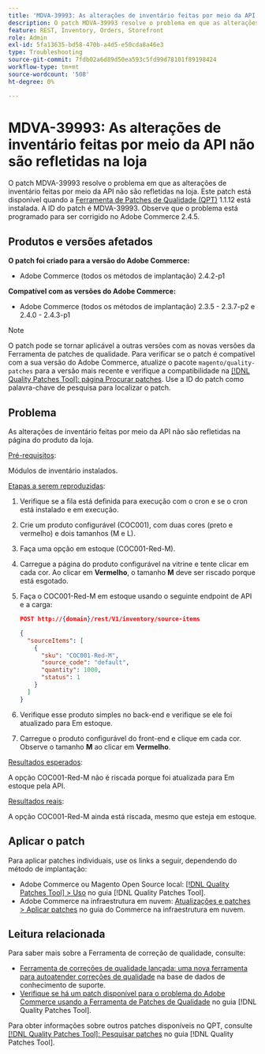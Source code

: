 ```yaml
---
title: 'MDVA-39993: As alterações de inventário feitas por meio da API não são refletidas na loja'
description: O patch MDVA-39993 resolve o problema em que as alterações de inventário feitas por meio da API não são refletidas na loja. Este patch está disponível quando a [Ferramenta de correções de qualidade (QPT)](https://experienceleague.adobe.com/en/docs/commerce-operations/tools/quality-patches-tool/quality-patches-tool-to-self-serve-quality-patches) 1.1.12 está instalada. A ID do patch é MDVA-39993. Observe que o problema está programado para ser corrigido no Adobe Commerce 2.4.5.
feature: REST, Inventory, Orders, Storefront
role: Admin
exl-id: 5fa13635-bd58-470b-a4d5-e50cda8a46e3
type: Troubleshooting
source-git-commit: 7fdb02a6d89d50ea593c5fd99d78101f89198424
workflow-type: tm+mt
source-wordcount: '508'
ht-degree: 0%

---
```


# MDVA-39993: As alterações de inventário feitas por meio da API não são refletidas na loja

O patch MDVA-39993 resolve o problema em que as alterações de inventário feitas por meio da API não são refletidas na loja. Este patch está disponível quando a [Ferramenta de Patches de Qualidade (QPT)](https://experienceleague.adobe.com/en/docs/commerce-operations/tools/quality-patches-tool/quality-patches-tool-to-self-serve-quality-patches) 1.1.12 está instalada. A ID do patch é MDVA-39993. Observe que o problema está programado para ser corrigido no Adobe Commerce 2.4.5.

## Produtos e versões afetados

**O patch foi criado para a versão do Adobe Commerce:**

* Adobe Commerce (todos os métodos de implantação) 2.4.2-p1

**Compatível com as versões do Adobe Commerce:**

* Adobe Commerce (todos os métodos de implantação) 2.3.5 - 2.3.7-p2 e 2.4.0 - 2.4.3-p1

>[!NOTE]
>
>O patch pode se tornar aplicável a outras versões com as novas versões da Ferramenta de patches de qualidade. Para verificar se o patch é compatível com a sua versão do Adobe Commerce, atualize o pacote `magento/quality-patches` para a versão mais recente e verifique a compatibilidade na [[!DNL Quality Patches Tool]: página Procurar patches](https://experienceleague.adobe.com/en/docs/commerce-operations/tools/quality-patches-tool/quality-patches-tool-to-self-serve-quality-patches). Use a ID do patch como palavra-chave de pesquisa para localizar o patch.

## Problema

As alterações de inventário feitas por meio da API não são refletidas na página do produto da loja.

<u>Pré-requisitos</u>:

Módulos de inventário instalados.

<u>Etapas a serem reproduzidas</u>:

1. Verifique se a fila está definida para execução com o cron e se o cron está instalado e em execução.
1. Crie um produto configurável (COC001), com duas cores (preto e vermelho) e dois tamanhos (M e L).
1. Faça uma opção em estoque (COC001-Red-M).
1. Carregue a página do produto configurável na vitrine e tente clicar em cada cor. Ao clicar em **Vermelho**, o tamanho **M** deve ser riscado porque está esgotado.
1. Faça o COC001-Red-M em estoque usando o seguinte endpoint de API e a carga:

   ```json
   POST http://{domain}/rest/V1/inventory/source-items
   
   {
     "sourceItems": [
       {
         "sku": "COC001-Red-M",
         "source_code": "default",
         "quantity": 1000,
         "status": 1
       }
     ]
   }
   ```

1. Verifique esse produto simples no back-end e verifique se ele foi atualizado para Em estoque.
1. Carregue o produto configurável do front-end e clique em cada cor. Observe o tamanho **M** ao clicar em **Vermelho**.

<u>Resultados esperados</u>:

A opção COC001-Red-M não é riscada porque foi atualizada para Em estoque pela API.

<u>Resultados reais</u>:

A opção COC001-Red-M ainda está riscada, mesmo que esteja em estoque.

## Aplicar o patch

Para aplicar patches individuais, use os links a seguir, dependendo do método de implantação:

* Adobe Commerce ou Magento Open Source local: [[!DNL Quality Patches Tool] > Uso](/help/tools/quality-patches-tool/usage.md) no guia [!DNL Quality Patches Tool].
* Adobe Commerce na infraestrutura em nuvem: [Atualizações e patches > Aplicar patches](https://experienceleague.adobe.com/docs/commerce-cloud-service/user-guide/develop/upgrade/apply-patches.html) no guia do Commerce na infraestrutura em nuvem.

## Leitura relacionada

Para saber mais sobre a Ferramenta de correção de qualidade, consulte:

* [Ferramenta de correções de qualidade lançada: uma nova ferramenta para autoatender correções de qualidade](https://experienceleague.adobe.com/en/docs/commerce-operations/tools/quality-patches-tool/quality-patches-tool-to-self-serve-quality-patches) na base de dados de conhecimento de suporte.
* [Verifique se há um patch disponível para o problema do Adobe Commerce usando a Ferramenta de Patches de Qualidade](/help/tools/quality-patches-tool/patches-available-in-qpt/check-patch-for-magento-issue-with-magento-quality-patches.md) no guia [!DNL Quality Patches Tool].

Para obter informações sobre outros patches disponíveis no QPT, consulte [[!DNL Quality Patches Tool]: Pesquisar patches](https://experienceleague.adobe.com/tools/commerce-quality-patches/index.html) no guia [!DNL Quality Patches Tool].
